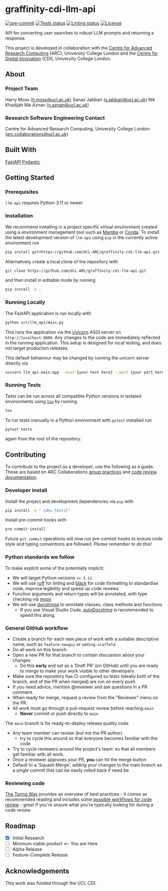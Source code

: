 # graffinity-cdi-llm-api

[![pre-commit](https://img.shields.io/badge/pre--commit-enabled-brightgreen?logo=pre-commit&logoColor=white)](https://github.com/pre-commit/pre-commit)
[![Tests status][tests-badge]][tests-link]
[![Linting status][linting-badge]][linting-link]
[![License][license-badge]](./LICENSE.md)

<!--
[![PyPI version][pypi-version]][pypi-link]
[![Conda-Forge][conda-badge]][conda-link]
[![PyPI platforms][pypi-platforms]][pypi-link]
-->

<!-- prettier-ignore-start -->
[tests-badge]:              https://github.com/UCL-ARC/graffinity-cdi-llm-api/actions/workflows/tests.yml/badge.svg
[tests-link]:               https://github.com/UCL-ARC/graffinity-cdi-llm-api/actions/workflows/tests.yml
[linting-badge]:            https://github.com/UCL-ARC/graffinity-cdi-llm-api/actions/workflows/linting.yml/badge.svg
[linting-link]:             https://github.com/UCL-ARC/graffinity-cdi-llm-api/actions/workflows/linting.yml
[conda-badge]:              https://img.shields.io/conda/vn/conda-forge/llm-api
[conda-link]:               https://github.com/conda-forge/llm-api-feedstock
[pypi-link]:                https://pypi.org/project/llm-api/
[pypi-platforms]:           https://img.shields.io/pypi/pyversions/llm-api
[pypi-version]:             https://img.shields.io/pypi/v/llm-api
[license-badge]:            https://img.shields.io/badge/License-BSD_3--Clause-blue.svg
<!-- prettier-ignore-end -->

API for converting user searches to robust LLM prompts and returning a response.

This project is developed in collaboration with the [Centre for Advanced Research Computing](https://ucl.ac.uk/arc) (ARC), University College London and the [Centre for Digital Innovation](https://www.ucl.ac.uk/centre-digital-innovation) (CDI), University College London.

## About

### Project Team

Harry Moss ([h.moss@ucl.ac.uk](mailto:h.moss@ucl.ac.uk))
Sanaz Jabbari ([s.jabbari@ucl.ac.uk](mailto:s.jabbari@ucl.ac.uk))
Nik Khadijah Nik Aznan ([n.aznan@ucl.ac.uk](mailto:n.aznan@ucl.ac.uk))

### Research Software Engineering Contact

Centre for Advanced Research Computing, University College London
([arc.collaborations@ucl.ac.uk](mailto:arc.collaborations@ucl.ac.uk))

## Built With

[FastAPI](https://fastapi.tiangolo.com/)
[Pydantic](https://pydantic.dev/)

## Getting Started

### Prerequisites

<!-- Any tools or versions of languages needed to run code. For example specific Python or Node versions. Minimum hardware requirements also go here. -->

`llm-api` requires Python 3.11 or newer.

### Installation

<!-- How to build or install the application. -->

We recommend installing in a project specific virtual environment created using a environment management tool such as [Mamba](https://mamba.readthedocs.io/en/latest/user_guide/mamba.html) or [Conda](https://conda.io/projects/conda/en/latest/). To install the latest development version of `llm-api` using `pip` in the currently active environment run

```sh
pip install git+https://github.com/UCL-ARC/graffinity-cdi-llm-api.git
```

Alternatively create a local clone of the repository with

```sh
git clone https://github.com/UCL-ARC/graffinity-cdi-llm-api.git
```

and then install in editable mode by running

```sh
pip install -e .
```

### Running Locally

The FastAPI application is run locally with

```bash
python src/llm_api/main.py
```

This runs the application via the [Uvicorn](https://www.uvicorn.org/) ASGI server on `http://localhost:8000`. Any changes to the code are immediately reflected in the running application. This setup is designed for local testing, and does not target production releases.

This default behaviour may be changed by running the uvicorn server directly via

```bash
uvicorn llm_api.main:app --host {your host here} --port {your port here}
```

### Running Tests

<!-- How to run tests on your local system. -->

Tests can be run across all compatible Python versions in isolated environments using
[`tox`](https://tox.wiki/en/latest/) by running

```sh
tox
```

To run tests manually in a Python environment with `pytest` installed run

```sh
pytest tests
```

again from the root of the repository.

## Contributing

To contribute to the project as a developer, use the following as a guide. These are based on ARC Collaborations [group practices](https://github.com/UCL-ARC/research-software-documentation/blob/main/processes/programming_projects/group_practices.md) and [code review documentation](https://github.com/UCL-ARC/research-software-documentation/blob/main/processes/programming_projects/review.md).

### Developer install

Install the project and development dependencies via `pip` with

```bash
pip install -e ".[dev,tests]"
```

Install pre-commit hooks with

```bash
pre-commit install
```

Future `git commit` operations will now run pre-commit hooks to ensure code style and typing conventions are followed. _Please remember to do this!_

### Python standards we follow

To make explicit some of the potentially implicit:

- We will target Python versions `>= 3.11`
- We will use [ruff](https://beta.ruff.rs/docs/) for linting and [black](https://github.com/psf/black) for code formatting to standardise code, improve legibility and speed up code reviews
- Function arguments and return types will be annotated, with type checking via [mypy](https://mypy.readthedocs.io/en/stable/)
- We will use [docstrings](https://peps.python.org/pep-0257/) to annotate classes, class methods and functions
  - If you use Visual Studio Code, [autoDocstring](https://marketplace.visualstudio.com/items?itemName=njpwerner.autodocstring) is recommended to speed this along.

### General GitHub workflow

- Create a branch for each new piece of work with a suitable descriptive name, such as `feature-newgui` or `adding-scaffold`
- Do all work on this branch
- Open a new PR for that branch to contain discussion about your changes
  - Do this **early** and set as a 'Draft PR' (on GitHub) until you are ready to merge to make your work visible to other developers
- Make sure the repository has CI configured so tests (ideally both of the branch, and of the PR when merged) are run on every push.
- If you need advice, mention @reviewer and ask questions in a PR comment.
- When ready for merge, request a review from the "Reviewer" menu on the PR.
- All work must go through a pull-request review before reaching `main`
  - **Never** commit or push directly to `main`

The `main` branch is for ready-to-deploy release quality code

- Any team member can review (but not the PR author)
  - try to cycle this around so that everyone becomes familiar with the code
- Try to cycle reviewers around the project's team: so that all members get familiar with all work.
- Once a reviewer approves your PR, **you** can hit the merge button
- Default to a 'Squash Merge', adding your changes to the main branch as a single commit that can be easily rolled back if need be

### Reviewing code

[The Turing Way](https://the-turing-way.netlify.app/index.html) provides an overview of best practices - it comes as recommended reading and includes some [possible workflows for code review](https://the-turing-way.netlify.app/reproducible-research/reviewing/reviewing-checklist.html?highlight=code%20review) - great if you're unsure what you're typically looking for during a code review.

## Roadmap

- [x] Initial Research
- [ ] Minimum viable product <-- You are Here
- [ ] Alpha Release
- [ ] Feature-Complete Release

## Acknowledgements

This work was funded through the UCL CDI.
